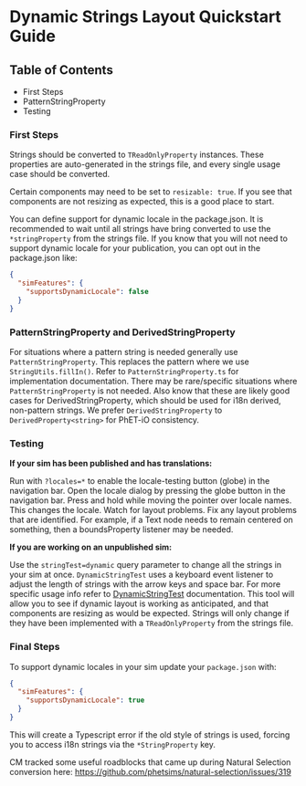 # Dynamic Strings Layout Quickstart Guide

## Table of Contents

- First Steps
- PatternStringProperty
- Testing

### First Steps

Strings should be converted to `TReadOnlyProperty` instances. These properties are auto-generated in the strings file,
and every single usage case should be converted.

Certain components may need to be set to `resizable: true`. If you see that components are not resizing as expected,
this is a good place to start.

You can define support for dynamic locale in the package.json. It is recommended to wait until all strings have bring converted to use the `*stringProperty` from the strings file. If you know that you will not need to support dynamic locale for your publication, you can opt out in the package.json
like:

```json
{
  "simFeatures": {
    "supportsDynamicLocale": false
  }
}
```

### PatternStringProperty and DerivedStringProperty

For situations where a pattern string is needed generally use `PatternStringProperty`. This replaces the pattern where
we use `StringUtils.fillIn()`. Refer to `PatternStringProperty.ts`
for implementation documentation. There may be rare/specific situations where `PatternStringProperty` is not needed.
Also know that these are likely good cases for DerivedStringProperty, which should be used for i18n derived, non-pattern
strings. We prefer `DerivedStringProperty` to `DerivedProperty<string>` for PhET-iO consistency.

### Testing

**If your sim has been published and has translations:**

Run with `?locales=*` to enable the locale-testing button (globe) in the navigation bar. Open the locale dialog by
pressing the globe button in the navigation bar. Press and hold while moving the pointer over locale names. This changes
the locale. Watch for layout problems. Fix any layout problems that are identified. For example, if a Text node needs to
remain centered on something, then a boundsProperty listener may be needed.

**If you are working on an unpublished sim:**

Use the `stringTest=dynamic` query parameter to change all the strings in your sim at once. `DynamicStringTest` uses a
keyboard event listener to adjust the length of strings with the arrow keys and space bar. For more specific usage info
refer to [DynamicStringTest](https://github.com/phetsims/joist/blob/main/js/DynamicStringTest.ts) documentation. This
tool will allow you to see if dynamic layout is working as anticipated, and that components are resizing as would be
expected. Strings will only change if they have been implemented with a `TReadOnlyProperty` from the strings file.

### Final Steps

To support dynamic locales in your sim update your `package.json` with:

```json
{
  "simFeatures": {
    "supportsDynamicLocale": true
  }
}
```

This will create a Typescript error if the old style of strings is used, forcing you to access i18n strings via
the `*StringProperty` key.

CM tracked some useful roadblocks that came up during Natural Selection conversion
here: https://github.com/phetsims/natural-selection/issues/319
